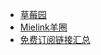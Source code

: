 

- [草莓园](https://cmy3.network/)
- [Mielink羊圈](https://mielink.org/index)
- [免费订阅链接汇总](https://github.com/Succh/BLOG/issues/5)

